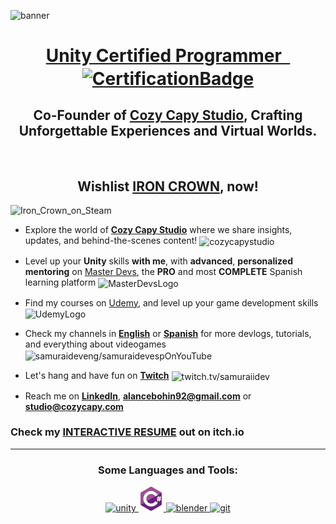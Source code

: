 
![banner](https://github.com/AlanCebohin/AlanCebohin/assets/19630708/e7ace308-f12f-4698-8198-da68f0a985ce)


<h1 align="center"><a href="https://credly.com/badges/fccec8ed-4a73-4fff-8658-28bbd57c9068/" target="_blank"> Unity Certified Programmer &nbsp <img src="https://certiport.pearsonvue.com/Certifications/Unity/Certified-User/Badging/certified-user.png" alt="CertificationBadge" style="height:65px; height:65px" align="center" /></a> </h1>
<h2 align="center">Co-Founder of <a href="https://twitter.com/cozycapystudio" target="blank">Cozy Capy Studio</a>, Crafting Unforgettable Experiences and Virtual Worlds.</h2>
<br>

<h2 align="center">Wishlist <a href="https://store.steampowered.com/app/3080430/Iron_Crown/" target="blank">IRON CROWN</a>, now!</h2>

![Iron_Crown_on_Steam](https://github.com/user-attachments/assets/6b8633e6-5d33-41ed-9942-971710a3d9d7)
<br>

- Explore the world of <a href="https://www.youtube.com/@cozycapystudio" target="blank"><b>Cozy Capy Studio</b></a> where we share insights, updates, and behind-the-scenes content! <img align="center" src="https://raw.githubusercontent.com/rahuldkjain/github-profile-readme-generator/master/src/images/icons/Social/youtube.svg" alt="cozycapystudio" height="30" width="40" />
- Level up your **Unity** skills **with me**, with **advanced**, **personalized mentoring** on <a href="https://masterdevs.es/unity-multiplayer-developer">Master Devs</a>, the **PRO** and most **COMPLETE** Spanish learning platform <img alt="MasterDevsLogo" width="40" src="https://www.masterdevs.es/wp-content/uploads/2021/11/LogoMasterDevs64x64.jpg.webp" align="center" />
- Find my courses on <a href="https://www.udemy.com/user/alan-cebohin/">Udemy</a>, and level up your game development skills <img alt="UdemyLogo" width="40" src="https://pbs.twimg.com/profile_images/1417157967124721666/xShJF4Km_400x400.png" align="center" />
- Check my channels in <a href="https://www.youtube.com/@samuraideveng" target="blank"><b>English</b></a> or <a href="https://www.youtube.com/@samuraidevesp" target="blank"><b>Spanish</b></a> for more devlogs, tutorials, and everything about videogames <img align="center" src="https://raw.githubusercontent.com/rahuldkjain/github-profile-readme-generator/master/src/images/icons/Social/youtube.svg" alt="samuraideveng/samuraidevespOnYouTube" height="30" width="40" /></a>
- Let's hang and have fun on <a href="https://www.twitch.tv/samuraiidev" target="blank"><b>Twitch</b></a>  <img align="center" src="https://github.com/user-attachments/assets/d8d82e33-8089-4831-898a-2b51ee0a953d" alt="twitch.tv/samuraiidev" height="40" width="40" /></a>



- Reach me on  <a href="https://www.linkedin.com/in/alancebohin/">**LinkedIn**</a>, <a href="mailto:alancebohin92@gmail.com">**alancebohin92@gmail.com**</a> or <a href="mailto:studio@cozycapy.com">**studio@cozycapy.com**</a>

<h3 align="left">Check my <a href="https://alancebohin.itch.io/cv">INTERACTIVE RESUME</a> out on itch.io</h3>

<hr>
<h3 align="center">Some Languages and Tools:</h3>
<p align="center"> <a href="https://unity.com/" target="_blank" rel="noreferrer"> <img src="https://www.vectorlogo.zone/logos/unity3d/unity3d-icon.svg" alt="unity" width="40" height="40"/> </a> <a href="https://www.w3schools.com/cs/" target="_blank" rel="noreferrer"> <img src="https://raw.githubusercontent.com/devicons/devicon/master/icons/csharp/csharp-original.svg" alt="csharp" width="40" height="40"/> </a> <a href="https://www.blender.org/" target="_blank" rel="noreferrer"> <img src="https://download.blender.org/branding/community/blender_community_badge_white.svg" alt="blender" width="40" height="40"/> </a> <a href="https://git-scm.com/" target="_blank" rel="noreferrer"> <img src="https://www.vectorlogo.zone/logos/git-scm/git-scm-icon.svg" alt="git" width="40" height="40"/> </a> </p>
